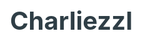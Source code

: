 # Charliezzl
<!DOCTYPE html>
<html lang="zh-CN">
<head>
    <meta charset="UTF-8">
    <meta name="viewport" content="width=device-width, initial-scale=1.0">
    <title>Charlie - 数字化转型者</title>
    <style>
        :root {
            --primary: #2f3e46;
            --secondary: #354f52;
            --accent: #52796f;
            --text: #2b2d42;
            --bg: #ffffff;
        }

        @media (prefers-color-scheme: dark) {
            :root {
                --primary: #cad2c5;
                --secondary: #84a98c;
                --accent: #52796f;
                --text: #edf6f9;
                --bg: #2b2d42;
            }
        }

        * {
            margin: 0;
            padding: 0;
            box-sizing: border-box;
            transition: all 0.3s ease;
        }

        body {
            font-family: -apple-system, BlinkMacSystemFont, "Segoe UI", Roboto, sans-serif;
            line-height: 1.6;
            color: var(--text);
            background: var(--bg);
            max-width: 1200px;
            margin: 0 auto;
            padding: 2rem;
        }

        header {
            text-align: center;
            margin-bottom: 4rem;
        }

        h1 {
            color: var(--primary);
            font-size: 2.5rem;
            margin-bottom: 1rem;
        }

        .contact {
            display: flex;
            gap: 1.5rem;
            justify-content: center;
            margin: 1.5rem 0;
        }

        .contact a {
            color: var(--accent);
            text-decoration: none;
            display: flex;
            align-items: center;
            gap: 0.5rem;
        }

        .grid {
            display: grid;
            grid-template-columns: repeat(auto-fit, minmax(300px, 1fr));
            gap: 2rem;
            margin: 3rem 0;
        }

        .card {
            background: rgba(var(--primary), 0.1);
            border-radius: 12px;
            padding: 1.5rem;
            border: 1px solid rgba(var(--primary), 0.2);
        }

        .card img {
            width: 100%;
            height: 200px;
            object-fit: cover;
            border-radius: 8px;
            margin-bottom: 1rem;
        }

        .post-list {
            list-style: none;
            margin-top: 2rem;
        }

        .post-item {
            padding: 1rem;
            margin: 1rem 0;
            border-left: 3px solid var(--accent);
        }

        footer {
            text-align: center;
            margin-top: 4rem;
            padding: 2rem 0;
            border-top: 1px solid rgba(var(--primary), 0.2);
        }

        .social-links {
            display: flex;
            gap: 2rem;
            justify-content: center;
            margin: 1.5rem 0;
        }
    </style>
</head>
<body>
    <header>
        <h1>Charlie</h1>
        <p class="subtitle">数字化转型者 | 业务高级分析师</p>
        <div class="contact">
            <a href="CharlieMozzl@outlook.com">
                📧 CharlieMozzl@outlook.com
            </a>
            <a href="tel:+V:wdwxhs01">
                📱 +V  wdwxhs01
            </a>
        </div>
    </header>

    <section class="portfolio">
        <h2>精选作品</h2>
        <div class="grid">
            <div class="card">
                <img src="https://placehold.co/600x400" alt="项目预览">
                <h3>制造业数字孪生</h3>
                <p>按照真实生产场景搭建虚拟数字空间，业务逻辑高度仿真，实现数字空间调整预测进一步指导实际生产</p>
            </div>
            <div class="card">
                <img src="https://placehold.co/600x400" alt="项目预览">
                <h3>数据分析仪表盘</h3>
                <p>使用D3.js构建的实时数据可视化解决方案</p>
            </div>
        </div>
    </section>

    <section class="blog">
        <h2>最新文章</h2>
        <ul class="post-list">
            <li class="post-item">
                <h3>AI+制造业软件</h3>
                <small>2025年3月15日</small>
                <p>探讨2025年AI技术在制造业软件系统使用场景方向探索...</p>
            </li>
            <li class="post-item">
                <h3>人形机器人的发展趋势</h3>
                <small>2024年3月10日</small>
                <p>从市场发展速度及相关分析数据分析国内机器人趋势...</p>
            </li>
        </ul>
    </section>

    <footer>
        <div class="social-links">
            <a href="https://github.com" target="_blank">GitHub</a>
            <a href="https://linkedin.com" target="_blank">LinkedIn</a>
            <a href="https://twitter.com" target="_blank">Twitter</a>
        </div>
        <p>© 2024 Charlie. 保留所有权利</p>
    </footer>
</body>
</html>
